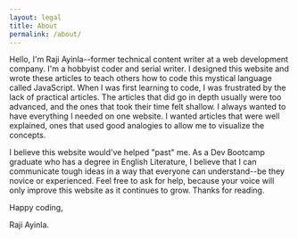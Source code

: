 ```yaml
---
layout: legal
title: About
permalink: /about/
---
```


Hello, I'm Raji Ayinla--former technical content writer at a web development company. I'm a hobbyist coder and serial writer. I designed this website and wrote these articles to teach others how to code this mystical language called JavaScript. When I was first learning to code, I was frustrated by the lack of practical articles. The articles that did go in depth usually were too advanced, and the ones that took their time felt shallow. I always wanted to have everything I needed on one website. I wanted articles that were well explained, ones that used good analogies to allow me to visualize the concepts. 

I believe this website would've helped "past" me. As a Dev Bootcamp graduate who has a degree in English Literature, I believe that I can communicate tough ideas in a way that everyone can understand--be they novice or experienced. Feel free to ask for help, because your voice will only improve this website as it continues to grow. Thanks for reading.

Happy coding,

Raji Ayinla.




